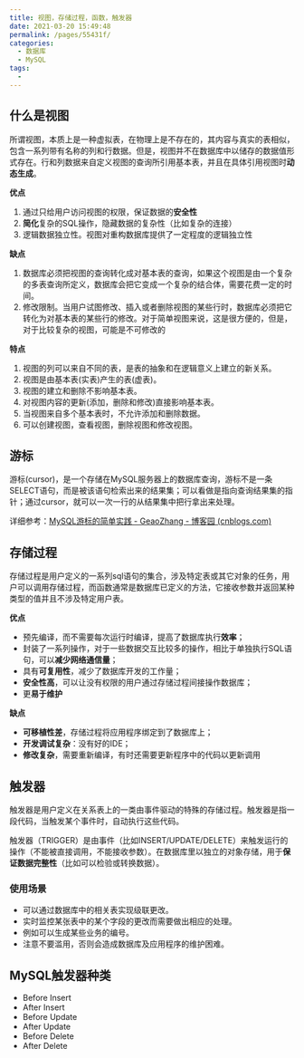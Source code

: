 ```yaml
---
title: 视图，存储过程，函数，触发器
date: 2021-03-20 15:49:48
permalink: /pages/55431f/
categories:
  - 数据库
  - MySQL
tags:
  - 
---
```


## 什么是视图

所谓视图，本质上是一种虚拟表，在物理上是不存在的，其内容与真实的表相似，包含一系列带有名称的列和行数据。但是，视图并不在数据库中以储存的数据值形式存在。行和列数据来自定义视图的查询所引用基本表，并且在具体引用视图时**动态生成**。

**优点**

1. 通过只给用户访问视图的权限，保证数据的**安全性**
2. **简化**复杂的SQL操作，隐藏数据的复杂性（比如复杂的连接）
3. 逻辑数据独立性。视图对重构数据库提供了一定程度的逻辑独立性

**缺点**

1. 数据库必须把视图的查询转化成对基本表的查询，如果这个视图是由一个复杂的多表查询所定义，数据库会把它变成一个复杂的结合体，需要花费一定的时间。
2. 修改限制。当用户试图修改、插入或者删除视图的某些行时，数据库必须把它转化为对基本表的某些行的修改。对于简单视图来说，这是很方便的，但是，对于比较复杂的视图，可能是不可修改的

**特点**

1. 视图的列可以来自不同的表，是表的抽象和在逻辑意义上建立的新关系。
2. 视图是由基本表(实表)产生的表(虚表)。
3. 视图的建立和删除不影响基本表。
4. 对视图内容的更新(添加，删除和修改)直接影响基本表。
5. 当视图来自多个基本表时，不允许添加和删除数据。
6. 可以创建视图，查看视图，删除视图和修改视图。

## 游标

游标(cursor)，是一个存储在MySQL服务器上的数据库查询，游标不是一条 SELECT语句，而是被该语句检索出来的结果集；可以看做是指向查询结果集的指针；通过cursor，就可以一次一行的从结果集中把行拿出来处理。

详细参考：[MySQL游标的简单实践 - GeaoZhang - 博客园 (cnblogs.com)](https://www.cnblogs.com/geaozhang/p/6817637.html)

## 存储过程

存储过程是用户定义的一系列sql语句的集合，涉及特定表或其它对象的任务，用户可以调用存储过程，而函数通常是数据库已定义的方法，它接收参数并返回某种类型的值并且不涉及特定用户表。

**优点**

- 预先编译，而不需要每次运行时编译，提高了数据库执行**效率**；
- 封装了一系列操作，对于一些数据交互比较多的操作，相比于单独执行SQL语句，可以**减少网络通信量**；
- 具有**可复用性**，减少了数据库开发的工作量；
- **安全性高**，可以让没有权限的用户通过存储过程间接操作数据库；
- 更**易于维护**

**缺点**

- **可移植性差**，存储过程将应用程序绑定到了数据库上；
- **开发调试复杂**：没有好的IDE；
- **修改复杂**，需要重新编译，有时还需要更新程序中的代码以更新调用

## 触发器

触发器是用户定义在关系表上的一类由事件驱动的特殊的存储过程。触发器是指一段代码，当触发某个事件时，自动执行这些代码。

触发器（TRIGGER）是由事件（比如INSERT/UPDATE/DELETE）来触发运行的操作（不能被直接调用，不能接收参数）。在数据库里以独立的对象存储，用于**保证数据完整性**（比如可以检验或转换数据）。

### 使用场景

- 可以通过数据库中的相关表实现级联更改。
- 实时监控某张表中的某个字段的更改而需要做出相应的处理。
- 例如可以生成某些业务的编号。
- 注意不要滥用，否则会造成数据库及应用程序的维护困难。

## MySQL触发器种类

- Before Insert
- After Insert
- Before Update
- After Update
- Before Delete
- After Delete